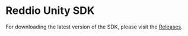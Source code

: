 # Reddio Unity SDK

For downloading the latest version of the SDK, please visit the [Releases](https://github.com/reddio-com/reddio-unity-sdk/releases).
